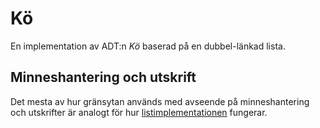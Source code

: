 # Kö
En implementation av ADT:n _Kö_ baserad på en dubbel-länkad lista.

## Minneshantering och utskrift

Det mesta av hur gränsytan används med avseende på minneshantering och
utskrifter är analogt för hur [listimplementationen](../list/) fungerar.
